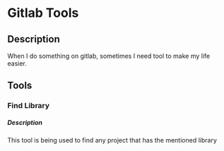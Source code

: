 # Gitlab Tools

## Description

When I do something on gitlab, sometimes I need tool to make my life easier.  

## Tools

### Find Library

##### Description
This tool is being used to find any project that has the mentioned library
